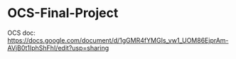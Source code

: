 # OCS-Final-Project

OCS doc: https://docs.google.com/document/d/1gGMR4fYMGIs_vw1_UOM86EjprAm-AVjB0t1IphShFhI/edit?usp=sharing
